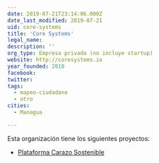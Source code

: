 ```yaml
---
date: 2019-07-21T23:14:06.000Z
date_last_modified: 2019-07-21
uid: core-systems
title: 'Core Systems'
legal_name: 
description: ''
org_type: Empresa privada (no incluye startup)
website: http://coresystems.io
year_founded: 2010
facebook: 
twitter: 
tags:
  - mapeo-ciudadano
  - otro
cities: 
  - Managua

---
```


Esta organización tiene los siguientes proyectos:

- [Plataforma Carazo Sostenible](/proyectos/plataforma-carazo-sostenible)

